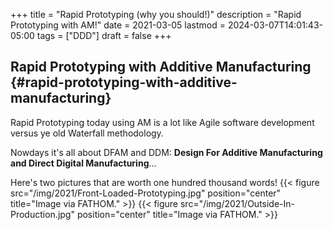 +++
title = "Rapid Prototyping (why you should!)"
description = "Rapid Prototyping with AM!"
date = 2021-03-05
lastmod = 2024-03-07T14:01:43-05:00
tags = ["DDD"]
draft = false
+++

## Rapid Prototyping with Additive Manufacturing {#rapid-prototyping-with-additive-manufacturing}

Rapid Prototyping today using AM is a lot like Agile software development versus ye old Waterfall methodology.

Nowdays it's all about DFAM and DDM: **Design For Additive Manufacturing and Direct Digital Manufacturing**...

Here's two pictures that are worth one hundred thousand words!
{{< figure src="/img/2021/Front-Loaded-Prototyping.jpg" position="center" title="Image via FATHOM." >}}
{{< figure src="/img/2021/Outside-In-Production.jpg" position="center" title="Image via FATHOM." >}}

